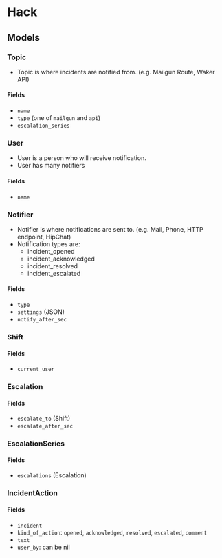 # Hack

## Models

### Topic

- Topic is where incidents are notified from. (e.g. Mailgun Route, Waker API)

#### Fields

- `name`
- `type` (one of `mailgun` and `api`)
- `escalation_series`

### User

- User is a person who will receive notification.
- User has many notifiers

#### Fields

- `name`

### Notifier

- Notifier is where notifications are sent to. (e.g. Mail, Phone, HTTP endpoint, HipChat)
- Notification types are:
  - incident\_opened
  - incident\_acknowledged
  - incident\_resolved
  - incident\_escalated

#### Fields

- `type`
- `settings` (JSON)
- `notify_after_sec`

### Shift

#### Fields

- `current_user`

### Escalation

#### Fields

- `escalate_to` (Shift)
- `escalate_after_sec`

### EscalationSeries

#### Fields

- `escalations` (Escalation)

### IncidentAction

#### Fields

- `incident`
- `kind_of_action`: `opened`, `acknowledged`, `resolved`, `escalated`, `comment`
- `text`
- `user_by`: can be nil

